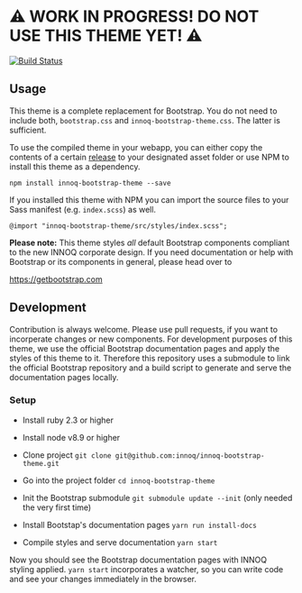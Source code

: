 # ⚠️ WORK IN PROGRESS! DO NOT USE THIS THEME YET! ⚠️

[![Build Status](https://travis-ci.org/innoq/innoq-bootstrap-theme.svg?branch=master)](https://travis-ci.org/innoq/innoq-bootstrap-theme)

## Usage

This theme is a complete replacement for Bootstrap. You do not need to include
both, `bootstrap.css` and `innoq-bootstrap-theme.css`. The latter is sufficient.

To use the compiled theme in your webapp, you can either copy the contents of a
certain [release](https://github.com/innoq/innoq-bootstrap-theme/releases) to
your designated asset folder or use NPM to install this theme as a dependency.

    npm install innoq-bootstrap-theme --save

If you installed this theme with NPM you can import the source files to
your Sass manifest (e.g. `index.scss`) as well.

    @import "innoq-bootstrap-theme/src/styles/index.scss";

**Please note:** This theme styles _all_ default Bootstrap components compliant
to the new INNOQ corporate design. If you need documentation or help with
Bootstrap or its components in general, please head over to

<https://getbootstrap.com>

## Development

Contribution is always welcome. Please use pull requests, if you want to
incorperate changes or new components. For development purposes of this theme,
we use the official Bootstrap documentation pages and apply the styles of this
theme to it. Therefore this repository uses a submodule to link the official
Bootstrap repository and a build script to generate and serve the documentation
pages locally.

### Setup

* Install ruby 2.3 or higher
* Install node v8.9 or higher

* Clone project `git clone git@github.com:innoq/innoq-bootstrap-theme.git`
* Go into the project folder `cd innoq-bootstrap-theme`
* Init the Bootstrap submodule `git submodule update --init` (only needed the
  very first time)
* Install Bootstap's documentation pages `yarn run install-docs`
* Compile styles and serve documentation `yarn start`

Now you should see the Bootstrap documentation pages with INNOQ styling applied.
`yarn start` incorporates a watcher, so you can write code and see your
changes immediately in the browser.
